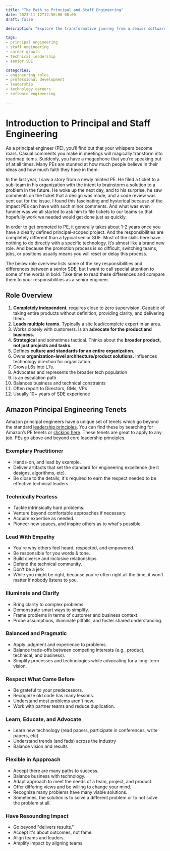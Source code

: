 ```yaml
---
title: "The Path to Principal and Staff Engineering"
date: 2023-11-12T12:50:06-08:00
draft: false

description: "Explore the transformative journey from a senior software engineer to the coveted roles of Principal and Staff Engineering. Understand the unique responsibilities, skills, and challenges involved in this career evolution. Gain insights into the role distinctions, strategic thinking, and essential qualities required for success in principal engineering. Unlock the keys to career growth, technical leadership, and mastering the delicate balance between business and technology constraints."

tags:
- principal engineering
- staff engineering
- career growth
- technical leadership
- senior SDE

categories:
- engineering roles
- professional development
- leadership
- technology careers
- software engineering

---
```


# Introduction to Principal and Staff Engineering

As a principal engineer (PE), you’ll find out that your whispers become roars. Casual comments you make in meetings will magically transform into roadmap items. Suddenly, you have a megaphone that you’re speaking out of at all times. Many PEs are stunned at how much people believe in their ideas and how much faith they have in them.

In the last year, I saw a story from a newly minted PE. He filed a ticket to a sub-team in his organization with the intent to brainstorm a solution to a problem in the future. He woke up the next day, and to his surprise, he saw comments on the ticket that a design was made, and a code review was sent out for the issue. I found this fascinating and hysterical because of the impact PEs can have with such minor comments. And what was even funnier was we all started to ask him to file tickets to our teams so that hopefully work we needed would get done just as quickly.

In order to get promoted to PE, it generally takes about 1-2 years once you have a clearly defined principal-scoped project. And the responsibilities are completely different than a typical senior SDE. Most of the skills here have nothing to do directly with a specific technology. It’s almost like a brand new role. And because the promotion process is so difficult, switching teams, jobs, or positions usually means you will reset or delay this process.

The below role overview lists some of the key responsibilities and differences between a senior SDE, but I want to call special attention to some of the words in bold. Take time to read these differences and compare them to your responsibilities as a senior engineer.

## Role Overview

1. **Completely independent**, requires close to zero supervision. Capable of taking entire products without definition, providing clarity, and delivering them.
2. **Leads multiple teams.** Typically a site lead/complete expert in an area. 
3. Works closely with customers. Is an **advocate for the product and business.**
4. **Strategical** and sometimes tactical. Thinks about the **broader product, not just projects and tasks.**
5. Defines **culture and standards for an entire organization.**
6. Owns **organization-level architecture/product solutions.** Influences technology direction for organization. 
7. Grows L6s into L7s.
8. Advocates and represents the broader tech population
9. Is an escalation path
10. Balances business and technical constraints
11. Often report to Directors, GMs, VPs
12. Usually 10+ years of SDE experience

## Amazon Principal Engineering Tenets

Amazon principal engineers have a unique set of tenets which go beyond the standard [leadership principles](https://amazon.jobs/content/en/our-workplace/leadership-principles). You can find these by searching for Amazon’s PE tenets or [clicking here](https://amazon.jobs/en/internal/landing_pages/pe-community-tenets). These tenets are great to apply to any job. PEs go above and beyond core leadership principles.

### Exemplary Practitioner
- Hands-on, and lead by example.
- Deliver artifacts that set the standard for engineering excellence (be it designs, algorithms, etc).
- Be close to the details; it's required to earn the respect needed to be effective technical leaders.

### Technically Fearless
- Tackle intrinsically hard problems.
- Venture beyond comfortable approaches if necessary.
- Acquire expertise as needed.
- Pioneer new spaces, and inspire others as to what's possible.

### Lead With Empathy
- You're why others feel heard, respected, and empowered.
- Be responsible for you words & tone.
- Build diverse and inclusive relationships.
- Defend the technical community.
- Don't be a jerk
- While you might be right, because you're often right all the time, it won't matter if nobody listens to you.

### Illuminate and Clarify
- Bring clarity to complex problems.
- Demonstrate smart ways to simplify.
- Frame problems in terms of customer and business context.
- Probe assumptions, illuminate pitfalls, and foster shared understanding.

### Balanced and Pragmatic
- Apply judgment and experience to problems.
- Balance trade-offs between competing interests (e.g., product, technical, and business).
- Simplify processes and technologies while advocating for a long-term vision.

### Respect What Came Before
- Be grateful to your predecessors.
- Recognize old code has many lessons.
- Understand most problems aren't new.
- Work with partner teams and reduce duplication.

### Learn, Educate, and Advocate
- Learn new technology (read papers, participate in conferences, write papers, etc)
- Understand trends (and fads) across the industry
- Balance vision and results

### Flexible in Appproach
- Accept there are many paths to success.
- Balance business with technology.
- Adapt approach to meet the needs of a team, project, and product.
- Offer differing views and be willing to change your mind.
- Recognize many problems have many viable solutions.
- Sometimes, the solution is to solve a different problem or to not solve the problem at all.

### Have Resounding Impact
- Go beyond "delivers results."
- Accept it's about outcomes, not fame.
- Align teams and leaders.
- Amplify impact by aligning teams.